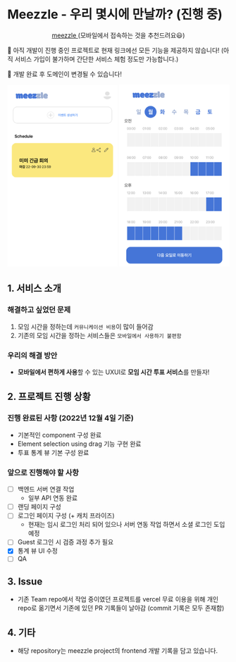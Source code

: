 # Meezzle - 우리 몇시에 만날까? (진행 중)
<p align="center">
<a href="https://meezzle.vercel.app/"> meezzle </a>
<a> (모바일에서 접속하는 것을 추천드려요😃)</a>
</p>
<p>
<a>🚨 아직 개발이 진행 중인 프로젝트로 현재 링크에선 모든 기능을 제공하지 않습니다! (아직 서비스 가입이 불가하며 간단한 서비스 체험 정도만 가능합니다.) </a>

<a>🚨 개발 완료 후 도메인이 변경될 수 있습니다!</a>
</p>

<p align="center">
    <img src="assets/landing.jpg" title="landing" width="250">
    <img src="assets/vote.jpg" title="landing" width="250">
</p>

## 1. 서비스 소개
### 해결하고 싶었던 문제
1. 모임 시간을 정하는데 `커뮤니케이션 비용`이 많이 들어감
2. 기존의 모임 시간을 정하는 서비스들은 `모바일에서 사용하기 불편함`
### 우리의 해결 방안
* **모바일에서 편하게 사용**할 수 있는 UXUI로 **모임 시간 투표 서비스**를 만들자!

## 2. 프로젝트 진행 상황
### 진행 완료된 사항 (2022년 12월 4일 기준)

  * 기본적인 component 구성 완료
  * Element selection using drag 기능 구현 완료
  * 투표 통계 뷰 기본 구성 완료
  
### 앞으로 진행해야 할 사항

- [ ] 백엔드 서버 연결 작업 
    * 일부 API 연동 완료
- [ ] 랜딩 페이지 구성 
- [ ] 로그인 페이지 구성 (+ 캐치 프라이즈)
    - 현재는 임시 로그인 처리 되어 있으나 서버 연동 작업 하면서 소셜 로그인 도입 예정
- [ ] Guest 로그인 시 검증 과정 추가 필요
- [x] 통계 뷰 UI 수정
- [ ] QA

## 3. Issue
* 기존 Team repo에서 작업 중이였던 프로젝트를 vercel 무료 이용을 위해 개인 repo로 옮기면서 기존에 있던 PR 기록들이 날아감 (commit 기록은 모두 존재함)

## 4. 기타
* 해당 repository는 meezzle project의 frontend 개발 기록을 담고 있습니다. 
